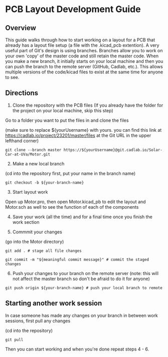 # PCB Layout Development Guide
## Overview
This guide walks through how to start working on a layout for a PCB that already has a layout file setup (a file with the .kicad_pcb extention). A very useful part of Git's design is using branches. Branches allow you to work on your own 'copy' of the master code and still retain the master code. When you make a new branch, it initially starts on your local machine and then you can push the branch to the remote server (GitHub, Cadlab, etc.). This allows multiple versions of the code/kicad files to exist at the same time for anyone to see.

## Directions

1. Clone the repository with the PCB files (If you already have the folder for the project on your local machine, skip this step)

Go to a folder you want to put the files in and clone the files 

(make sure to replace ${yourUsername} with yours. you can find this link at https://cadlab.io/project/23201/master/files at the Git URL in the upper lefthand corner)

`git clone --branch master https://${yourUsername}@git.cadlab.io/Solar-Car-at-UVa/Motor.git`

2. Make a new local branch

(cd into the repository first, put your name in the branch name)

`git checkout -b ${your-branch-name}`

3. Start layout work

Open up Motor.pro, then open Motor.kicad_pb to edit the layout and Motor.sch as well to see the function of each of the components

4. Save your work (all the time) and for a final time once you finish the work section

5. Commmit your changes

(go into the Motor directory)

`git add . # stage all file changes`

`git commit -m "${meaningful commit message}" # commit the staged changes`

6. Push your changes to your branch on the remote server (note: this will not affect the master branch so don't be afraid to do it for anyone)

`git push origin ${your-branch-name} # push your local branch to remote`

## Starting another work session

In case someone has made any changes on your branch in between work sessions, first pull any changes

(cd into the repository)

`git pull`

Then you can start working and when you're done repeat steps 4 - 6.